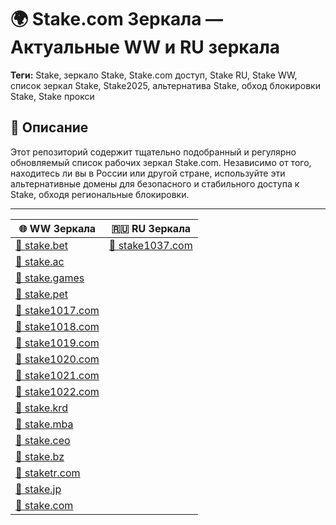 # 🌍 Stake.com Зеркала — Актуальные WW и RU зеркала

**Теги:** Stake, зеркало Stake, Stake.com доступ, Stake RU, Stake WW, список зеркал Stake, Stake2025, альтернатива Stake, обход блокировки Stake, Stake прокси

## 🔸 Описание  
Этот репозиторий содержит тщательно подобранный и регулярно обновляемый список рабочих зеркал Stake.com. Независимо от того, находитесь ли вы в России или другой стране, используйте эти альтернативные домены для безопасного и стабильного доступа к Stake, обходя региональные блокировки.

---

| 🌐 **WW Зеркала**                             | 🇷🇺 **RU Зеркала**                              |
|----------------------------------------------|------------------------------------------------|
| [🔗 stake.bet](https://stake.bet/?c=ghvbzuiT) | [🔗 stake1037.com](https://stake1037.com/?c=ghvbzuiT) |
| [🔗 stake.ac](https://stake.ac/?c=ghvbzuiT)   |  |
| [🔗 stake.games](https://stake.games/?c=ghvbzuiT) | |
| [🔗 stake.pet](https://stake.pet/?c=ghvbzuiT) |  |
| [🔗 stake1017.com](https://stake1017.com/?c=ghvbzuiT) | |
| [🔗 stake1018.com](https://stake1018.com/?c=ghvbzuiT) |  |
| [🔗 stake1019.com](https://stake1019.com/?c=ghvbzuiT) |                                                  |
| [🔗 stake1020.com](https://stake1020.com/?c=ghvbzuiT) |                                                  |
| [🔗 stake1021.com](https://stake1021.com/?c=ghvbzuiT) |                                                  |
| [🔗 stake1022.com](https://stake1022.com/?c=ghvbzuiT) |                                                  |
| [🔗 stake.krd](https://stake.krd/?c=ghvbzuiT) |                                                  |
| [🔗 stake.mba](https://stake.mba/?c=ghvbzuiT) |                                                  |
| [🔗 stake.ceo](https://stake.ceo/?c=ghvbzuiT) |                                                  |
| [🔗 stake.bz](https://stake.bz/?c=ghvbzuiT)   |                                                  |
| [🔗 staketr.com](https://staketr.com/?c=ghvbzuiT) |                                               |
| [🔗 stake.jp](https://stake.jp/?c=ghvbzuiT)   |                                                  |
| [🔗 stake.com](https://stake.com/?c=ghvbzuiT) |                                                  |
